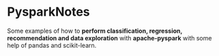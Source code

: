 # PysparkNotes

Some examples of how to **perform classification, regression, recommendation and data exploration** with **apache-pyspark** with some help of pandas and scikit-learn.

